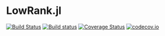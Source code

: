 # LowRank.jl

[![Build Status](https://travis-ci.org/Vilin/LowRank.svg?branch=master)](https://travis-ci.org/github/Vilin97/LowRank.jl)
[![Build status](https://ci.appveyor.com/api/projects/status/github/Vilin/LowRank.jl?branch=master&svg=true)](https://ci.appveyor.com/project/Vilin97/lowrank-jl)
[![Coverage Status](https://coveralls.io/repos/github/Vilin/LowRank.jl/badge.svg?branch=master)](https://coveralls.io/github/Vilin/LowRank.jl?branch=master)
[![codecov.io](https://codecov.io/gh/Vilin/LowRank.jl/branch/master/graph/badge.svg)](https://codecov.io/gh/Vilin/LowRank.jl)
